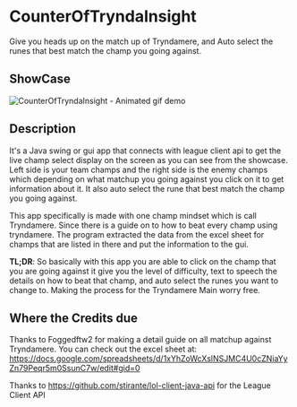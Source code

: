 # CounterOfTryndaInsight
Give you heads up on the match up of Tryndamere, and Auto select the runes that best match the champ you going against.

## ShowCase
![CounterOfTryndaInsight - Animated gif demo](demo/demo.gif)

## Description
It's a Java swing or gui app that connects with league client api to get the live champ select display on the screen as you can see from the showcase. Left side is your team champs and the right side is the enemy champs which depending on what matchup you going against you click on it to get information about it. It also auto select the rune that best match the champ you going against.

This app specifically is made with one champ mindset which is call Tryndamere. Since there is a guide on to how to beat every champ using tryndamere. The program extracted the data from the excel sheet for champs that are listed in there and put the information to the gui.

**TL;DR**: So basically with this app you are able to click on the champ that you are going against it give you the level of difficulty, text to speech the details on how to beat that champ, and auto select the runes you want to change to. Making the process for the Tryndamere Main worry free.

## Where the Credits due
Thanks to Foggedftw2 for making a detail guide on all matchup against Tryndamere. 
You can check out the excel sheet at:
https://docs.google.com/spreadsheets/d/1xYhZoWcXslNSJMC4U0cZNiaYyZn79Peqr5m0SsunC7w/edit#gid=0

Thanks to https://github.com/stirante/lol-client-java-api for the League Client API
